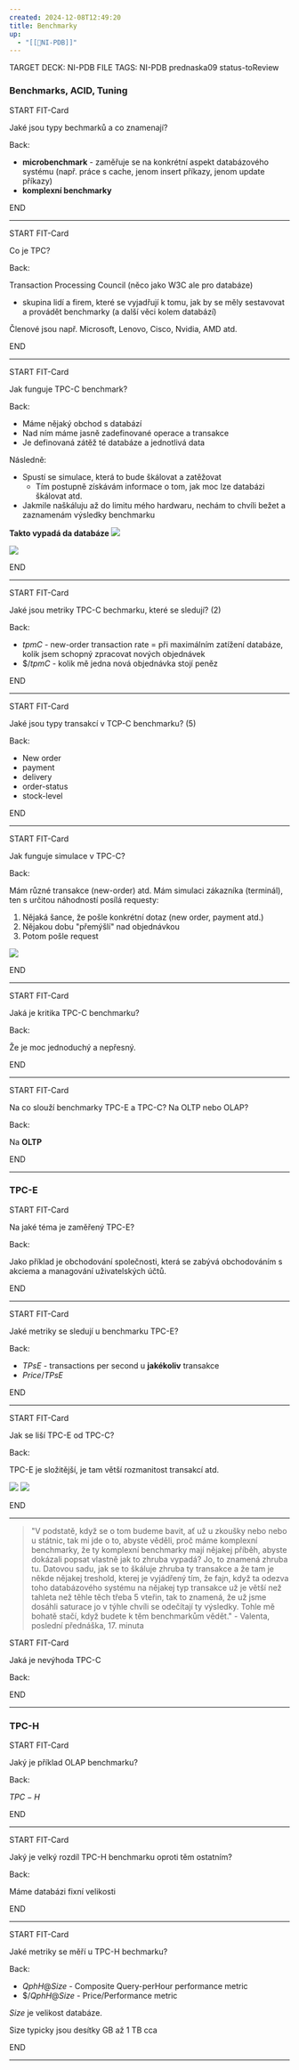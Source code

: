```yaml
---
created: 2024-12-08T12:49:20
title: Benchmarky
up:
  - "[[📖NI-PDB]]"
---
```


TARGET DECK: NI-PDB
FILE TAGS: NI-PDB prednaska09 status-toReview

### Benchmarks, ACID, Tuning

START
FIT-Card

Jaké jsou typy bechmarků a co znamenají?

Back:

- **microbenchmark** - zaměřuje se na konkrétní aspekt databázového systému (např. práce s cache, jenom insert příkazy, jenom update příkazy)
- **komplexní benchmarky**
<!--ID: 1735205748903-->
END

---


START
FIT-Card

Co je TPC?

Back:

Transaction Processing Council (něco jako W3C ale pro databáze)
- skupina lidí a firem, které se vyjadřují k tomu, jak by se měly sestavovat a provádět benchmarky (a další věci kolem databází)

<!-- ExampleStart -->
Členové jsou např. Microsoft, Lenovo, Cisco, Nvidia, AMD atd.
<!-- ExampleEnd -->
<!--ID: 1735205748906-->
END

---


START
FIT-Card

Jak funguje TPC-C benchmark?

Back:

- Máme nějaký obchod s databází
- Nad ním máme jasně zadefinované operace a transakce
- Je definovaná zátěž té databáze a jednotlivá data

Následně:
- Spustí se simulace, která to bude škálovat a zatěžovat
	- Tím postupně získávám informace o tom, jak moc lze databázi škálovat atd.
- Jakmile naškáluju až do limitu mého hardwaru, nechám to chvíli bežet a zaznamenám výsledky benchmarku

<!-- ImageStart -->
**Takto vypadá da databáze**
![](../../Assets/Pasted%20image%2020241208133108.png)

![](../../Assets/Pasted%20image%2020241208133101.png)
<!-- ImageEnd -->
<!--ID: 1735205748908-->
END

---


START
FIT-Card

Jaké jsou metriky TPC-C bechmarku, které se sledují? (2)

Back:

- $tpmC$ - new-order transaction rate = při maximálním zatížení databáze, kolik jsem schopný zpracovat nových objednávek
- $\$/tpmC$ - kolik mě jedna nová objednávka stojí peněz 
<!--ID: 1735205748911-->
END

---


START
FIT-Card

Jaké jsou typy transakcí v TCP-C benchmarku? (5)

Back:

- New order
- payment
- delivery
- order-status
- stock-level
<!--ID: 1735205748913-->
END

---


START
FIT-Card

Jak funguje simulace v TPC-C?

Back:

Mám různé transakce (new-order) atd. Mám simulaci zákazníka (terminál), ten s určitou náhodností posílá requesty:
1. Nějaká šance, že pošle konkrétní dotaz (new order, payment atd.)
2. Nějakou dobu "přemýšlí" nad objednávkou
3. Potom pošle request

<!-- ImageStart -->
![](../../Assets/Pasted%20image%2020241208133525.png)
<!-- ImageEnd -->
<!--ID: 1735205748916-->
END

---


START
FIT-Card

Jaká je kritika TPC-C benchmarku?

Back:

Že je moc jednoduchý a nepřesný.
<!--ID: 1735205748918-->
END

---


START
FIT-Card

Na co slouží benchmarky TPC-E a TPC-C? Na OLTP nebo OLAP?

Back:

Na **OLTP**
<!--ID: 1735205748921-->
END

---


### TPC-E


START
FIT-Card

Na jaké téma je zaměřený TPC-E? 

Back:

Jako příklad je obchodování společnosti, která se zabývá obchodováním s akciema a managování uživatelských účtů.
<!--ID: 1735205748923-->
END

---


START
FIT-Card

Jaké metriky se sledují u benchmarku TPC-E?

Back:

- $TPsE$ - transactions per second u **jakékoliv** transakce
- $Price/TPsE$
<!--ID: 1735205748926-->
END

---


START
FIT-Card

Jak se liší TPC-E od TPC-C?

Back:

TPC-E je složitější, je tam větší rozmanitost transakcí atd.

<!-- DetailInfoStart -->
![](../../Assets/Pasted%20image%2020241220111540.png)
![](../../Assets/Pasted%20image%2020241220111612.png)
<!-- DetailInfoEnd -->
<!--ID: 1735205748929-->
END

---

> "V podstatě, když se o tom budeme bavit, ať už u zkoušky nebo nebo u státnic, tak mi jde o to, abyste věděli, proč máme komplexní benchmarky, že ty komplexní benchmarky mají nějakej příběh, abyste dokázali popsat vlastně jak to zhruba vypadá? Jo, to znamená zhruba tu. Datovou sadu, jak se to škáluje zhruba ty transakce a že tam je někde nějakej treshold, kterej je vyjádřený tím, že fajn, když ta odezva toho databázového systému na nějakej typ transakce už je větší než tahleta než těhle těch třeba 5 vteřin, tak to znamená, že už jsme dosáhli saturace jo v týhle chvíli se odečítají ty výsledky. Tohle mě bohatě stačí, když budete k těm benchmarkům vědět." - Valenta, poslední přednáška, 17. minuta


START
FIT-Card

Jaká je nevýhoda TPC-C

Back:
<!--ID: 1735205748931-->
END

---

### TPC-H
START
FIT-Card

Jaký je příklad OLAP benchmarku?

Back:

$TPC-H$
<!--ID: 1735205748934-->
END

---


START
FIT-Card

Jaký je velký rozdíl TPC-H benchmarku oproti těm ostatním?

Back:

Máme databázi fixní velikosti
<!--ID: 1735205748936-->
END

---


START
FIT-Card

Jaké metriky se měří u TPC-H bechmarku?

Back:

- $QphH@Size$ - Composite Query-perHour performance metric
- $\$/QphH@Size$ - Price/Performance metric

$Size$ je velikost databáze.

<!-- DetailInfoStart -->
Size typicky jsou desítky GB až 1 TB cca
<!-- DetailInfoEnd -->
<!--ID: 1735205748939-->
END

---
